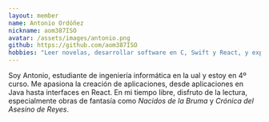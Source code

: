 ```yaml
---
layout: member
name: Antonio Ordóñez
nickname: aom387ISO
avatar: /assets/images/antonio.png
github: https://github.com/aom387ISO
hobbies: "Leer novelas, desarrollar software en C, Swift y React, y explorar nuevas tecnologías."
---
```


Soy Antonio, estudiante de ingeniería informática en la ual y estoy en 4º curso. Me apasiona la creación de aplicaciones, desde aplicaciones en Java hasta interfaces en React. En mi tiempo libre, disfruto de la lectura, especialmente obras de fantasía como *Nacidos de la Bruma* y *Crónica del Asesino de Reyes*.  

